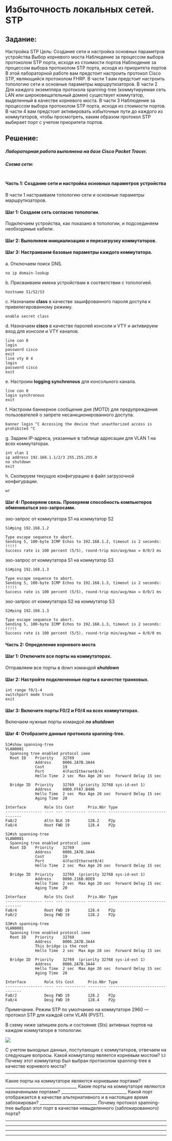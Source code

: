 # Избыточность локальных сетей. STP

##  Задание:
Настройка STP
Цель: Создание сети и настройка основных параметров устройства
Выбор корневого моста
Наблюдение за процессом выбора протоколом STP порта, исходя из стоимости портов
Наблюдение за процессом выбора протоколом STP порта, исходя из приоритета портов
В этой лабораторной работе вам предстоит настроить протокол Cisco STP, являющийся протоколом FHRP.
В части 1 вам предстоит настроить топологию сети и основные параметры маршрутизаторов.
В части 2 Для каждого экземпляра протокола spanning-tree (коммутируемая сеть LAN или широковещательный домен) существует коммутатор, выделенный в качестве корневого моста.
В части 3 Наблюдение за процессом выбора протоколом STP порта, исходя из стоимости портов.
В части 4 вам предстоит активировать избыточные пути до каждого из коммутаторов, чтобы просмотреть, каким образом протокол STP выбирает порт с учетом приоритета портов.

##  Решение:

##### Лабораторная работа выполнена на базе Cisco Packet Tracer.

##### Схема сети:

![]()

#### Часть 1:	Создание сети и настройка основных параметров устройства

В части 1 настраиваем топологию сети и основные параметры маршрутизаторов.
#### Шаг 1:	Создаем сеть согласно топологии.
Подключаем устройства, как показано в топологии, и подсоединяем необходимые кабели.
#### Шаг 2:	Выполняем инициализацию и перезагрузку коммутаторов.
#### Шаг 3:	Настраиваем базовые параметры каждого коммутатора.
a.	Отключаем поиск DNS.
```
no ip domain-lookup
```
b.	Присваиваем имена устройствам в соответствии с топологией.
```
hostname S1/S2/S3
```
c.	Назначаем **class** в качестве зашифрованного пароля доступа к привилегированному режиму.
```
enable secret class
```
d.	Назначаем **cisco** в качестве паролей консоли и VTY и активируем вход для консоли и VTY каналов.
```
line con 0
login
password cisco
exit
line vty 0 4
login
password cisco
exit
```
e.	Настроим **logging synchronous** для консольного канала.
```
line con 0
login synchronous
exit
```
f.	Настроим баннерное сообщение дня (MOTD) для предупреждения пользователей о запрете несанкционированного доступа.
```
banner login ^C Accessing the device that unauthorized access is prohibited ^C
```
g.	Задаем IP-адреса, указанные в таблице адресации для VLAN 1 на всех коммутаторах.
```
int vlan 1
ip address 192.168.1.1/2/3 255.255.255.0
no shutdown
exit
```
h.	Скопируем текущую конфигурацию в файл загрузочной конфигурации.
```
wr
```
#### Шаг 4:	Проверяем связь. Проверяем способность компьютеров обмениваться эхо-запросами.

эхо-запрос от коммутатора S1 на коммутатор S2
```
S1#ping 192.168.1.2

Type escape sequence to abort.
Sending 5, 100-byte ICMP Echos to 192.168.1.2, timeout is 2 seconds:
!!!!!
Success rate is 100 percent (5/5), round-trip min/avg/max = 0/0/3 ms
```
эхо-запрос от коммутатора S1 на коммутатор S3
```
S1#ping 192.168.1.3

Type escape sequence to abort.
Sending 5, 100-byte ICMP Echos to 192.168.1.3, timeout is 2 seconds:
!!!!!
Success rate is 100 percent (5/5), round-trip min/avg/max = 0/0/1 ms
```
эхо-запрос от коммутатора S2 на коммутатор S3
```
S2#ping 192.168.1.3

Type escape sequence to abort.
Sending 5, 100-byte ICMP Echos to 192.168.1.3, timeout is 2 seconds:
!!!!!
Success rate is 100 percent (5/5), round-trip min/avg/max = 0/0/0 ms
```

#### Часть 2:	Определение корневого моста

#### Шаг 1:	Отключите все порты на коммутаторах.
Отправляем все порты в down командой ***shutdown***

#### Шаг 2:	Настройте подключенные порты в качестве транковых.
```
int range f0/1-4
switchport mode trunk
exit
```
#### Шаг 3:	Включите порты F0/2 и F0/4 на всех коммутаторах.
Включаем нужные порты командой ***no shutdown***

#### Шаг 4:	Отобразите данные протокола spanning-tree.

```
S1#show spanning-tree 
VLAN0001
  Spanning tree enabled protocol ieee
  Root ID    Priority    32769
             Address     0006.2A7B.3A44
             Cost        19
             Port        4(FastEthernet0/4)
             Hello Time  2 sec  Max Age 20 sec  Forward Delay 15 sec

  Bridge ID  Priority    32769  (priority 32768 sys-id-ext 1)
             Address     00D0.FFA7.B486
             Hello Time  2 sec  Max Age 20 sec  Forward Delay 15 sec
             Aging Time  20

Interface        Role Sts Cost      Prio.Nbr Type
---------------- ---- --- --------- -------- --------------------------------
Fa0/2            Altn BLK 19        128.2    P2p
Fa0/4            Root FWD 19        128.4    P2p
```
```
S2#sh spanning-tree 
VLAN0001
  Spanning tree enabled protocol ieee
  Root ID    Priority    32769
             Address     0006.2A7B.3A44
             Cost        19
             Port        4(FastEthernet0/4)
             Hello Time  2 sec  Max Age 20 sec  Forward Delay 15 sec

  Bridge ID  Priority    32769  (priority 32768 sys-id-ext 1)
             Address     0090.216B.0DE9
             Hello Time  2 sec  Max Age 20 sec  Forward Delay 15 sec
             Aging Time  20

Interface        Role Sts Cost      Prio.Nbr Type
---------------- ---- --- --------- -------- --------------------------------
Fa0/4            Root FWD 19        128.4    P2p
Fa0/2            Desg FWD 19        128.2    P2p
```
```
S3#sh spanning-tree 
VLAN0001
  Spanning tree enabled protocol ieee
  Root ID    Priority    32769
             Address     0006.2A7B.3A44
             This bridge is the root
             Hello Time  2 sec  Max Age 20 sec  Forward Delay 15 sec

  Bridge ID  Priority    32769  (priority 32768 sys-id-ext 1)
             Address     0006.2A7B.3A44
             Hello Time  2 sec  Max Age 20 sec  Forward Delay 15 sec
             Aging Time  20

Interface        Role Sts Cost      Prio.Nbr Type
---------------- ---- --- --------- -------- --------------------------------
Fa0/2            Desg FWD 19        128.2    P2p
Fa0/4            Desg FWD 19        128.4    P2p
```

Примечание. Режим STP по умолчанию на коммутаторе 2960 — протокол STP для каждой сети VLAN (PVST).

В схему ниже запишем роль и состояние (Sts) активных портов на каждом коммутаторе в топологии.

![](https://github.com/irvin232/OTUS-network-engineer/blob/master/labs/lab02/scheme%202.png)
 
С учетом выходных данных, поступающих с коммутаторов, отвечаем на следующие вопросы.
Какой коммутатор является корневым мостом? `S3`
Почему этот коммутатор был выбран протоколом spanning-tree в качестве корневого моста?

_______________________________________________________________________________________
Какие порты на коммутаторе являются корневыми портами? ___________________________________
Какие порты на коммутаторе являются назначенными портами? ________________________________
Какой порт отображается в качестве альтернативного и в настоящее время заблокирован? ____________________________
Почему протокол spanning-tree выбрал этот порт в качестве невыделенного (заблокированного) порта?
_______________________________________________________________________________________
_______________________________________________________________________________________
_______________________________________________________________________________________
_______________________________________________________________________________________


